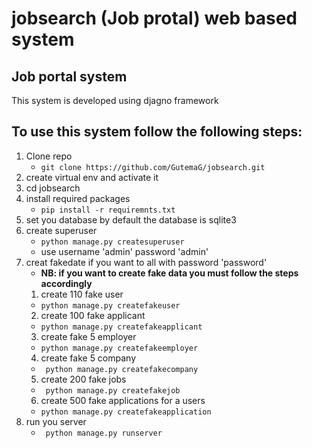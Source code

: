 # jobsearch (Job protal) web based system

## Job portal system
This system is developed using djagno framework

## To use this system follow the following steps:
1. Clone repo
   - ``` git clone https://github.com/GutemaG/jobsearch.git ```
2. create virtual env and activate it
3. cd jobsearch
4. install required packages
   - ``` pip install -r requiremnts.txt ```
5. set you database by default the database is sqlite3
6. create superuser 
   - ```python manage.py createsuperuser ```
   -  use username 'admin' password 'admin'
7. creat fakedate if you want to all with password 'password'
      - **NB: if you want to create fake data you must follow the steps accordingly** 
   1.  create 110 fake user
     - ``` python manage.py createfakeuser ```
   2. create 100 fake applicant
     - ``` python manage.py createfakeapplicant ```
   3. create fake 5 employer
     - ``` python manage.py createfakeemployer ```
   4. create fake 5 company
     - ``` python manage.py createfakecompany```
   5. create 200 fake jobs
     - ``` python manage.py createfakejob```
   6. create 500 fake applications for a users
     - ``` python manage.py createfakeapplication ```
8. run you server
   - ``` python manage.py runserver``` 